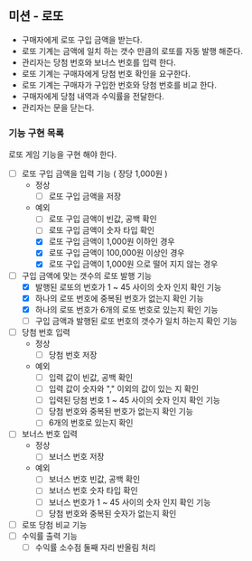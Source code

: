 ## 미션 - 로또

- 구매자에게 로또 구입 금액을 받는다.
- 로또 기계는 금액에 일치 하는 갯수 만큼의 로또를 자동 발행 해준다.
- 관리자는 당첨 번호와 보너스 번호를 입력 한다.
- 로또 기계는 구매자에게 당첨 번호 확인을 요구한다.
- 로또 기계는 구매자가 구입한 번호와 당첨 번호를 비교 한다.
- 구매자에게 당첨 내역과 수익률을 전달한다.
- 관리자는 문을 닫는다.

### 기능 구현 목록

로또 게임 기능을 구현 해야 한다.

- [ ] 로또 구입 금액을 입력 기능 ( 장당 1,000원 )
    - 정상
        - [ ] 로또 구입 금액을 저장
    - 예외
        - [ ] 로또 구입 금액이 빈값, 공백 확인
        - [ ] 로또 구입 금액이 숫자 타입 확인
        - [x] 로또 구입 금액이 1,000원 이하인 경우
        - [x] 로또 구입 금액이 100,000원 이상인 경우
        - [x] 로또 구입 금액이 1,000원 으로 떨어 지지 않는 경우
- [ ] 구입 금액에 맞는 갯수의 로또 발행 기능
    - [x] 발행된 로또의 번호가 1 ~ 45 사이의 숫자 인지 확인 기능
    - [x] 하나의 로또 번호에 중복된 번호가 없는지 확인 기능
    - [x] 하나의 로또 번호가 6개의 로또 번호로 있는지 확인 기능
    - [ ] 구입 금액과 발행된 로또 번호의 갯수가 일치 하는지 확인 기능
- [ ] 당첨 번호 입력
    - 정상
        - [ ] 당첨 번호 저장
    - 예외
        - [ ] 입력 값이 빈값, 공백 확인
        - [ ] 입력 값이 숫자와 "," 이외의 값이 있는 지 확인
        - [ ] 입력된 당첨 번호 1 ~ 45 사이의 숫자 인지 확인 기능
        - [ ] 당첨 번호와 중복된 번호가 없는지 확인 기능
        - [ ] 6개의 번호로 있는지 확인
- [ ] 보너스 번호 입력
    - 정상
        - [ ] 보너스 번호 저장
    - 예외
        - [ ] 보너스 번호 빈값, 공백 확인
        - [ ] 보너스 번호 숫자 타입 확인
        - [ ] 보너스 번호가 1 ~ 45 사이의 숫자 인지 확인 기능
        - [ ] 당첨 번호와 중복된 숫자가 없는지 확인
- [ ] 로또 당첨 비교 기능
- [ ] 수익률 출력 기능
    - [ ] 수익률 소수점 둘째 자리 반올림 처리  